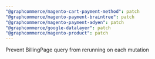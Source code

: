 ```yaml
---
"@graphcommerce/magento-cart-payment-method": patch
"@graphcommerce/magento-payment-braintree": patch
"@graphcommerce/magento-payment-adyen": patch
"@graphcommerce/google-datalayer": patch
"@graphcommerce/magento-product": patch
---
```


Prevent BillingPage query from rerunning on each mutation

